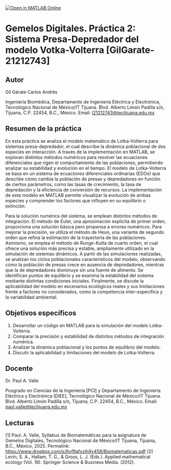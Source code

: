 [![Open in MATLAB Online](https://www.mathworks.com/images/responsive/global/open-in-matlab-online.svg)](https://matlab.mathworks.com/open/github/v1?repo=GilGarate21212743/sistema-presadepredador-lotkavolterra)

# Gemelos Digitales. Práctica 2: Sistema Presa-Depredador del modelo Votka-Volterra [GilGarate-21212743]

## Autor
Gil Gárate Carlos Andrés 

Ingeniería Biomédica, Departamento de Ingeniería Eléctrica y Electrónica, Tecnológico Nacional de México/IT Tijuana. Blvd. Alberto Limón Padilla s/n, Tijuana, C.P. 22454, B.C., México. Email: l21212743@tectijuana.edu.mx

## Resumen de la práctica
En esta práctica se analiza el modelo matemático de Lotka-Volterra para sistemas presa-depredador, el cual describe la dinámica poblacional de dos especies en interacción. A través de la implementación en MATLAB, se exploran distintos métodos numéricos para resolver las ecuaciones diferenciales que rigen el comportamiento de las poblaciones, permitiendo analizar su estabilidad y evolución en el tiempo. El modelo de Lotka-Volterra se basa en un sistema de ecuaciones diferenciales ordinarias (EDOs) que describe cómo cambia la población de presas y depredadores en función de ciertos parámetros, como las tasas de crecimiento, la tasa de depredación y la eficiencia de conversión de recursos. La implementación de este modelo en MATLAB permite visualizar la evolución de ambas especies y comprender los factores que influyen en su equilibrio o extinción.

Para la solución numérica del sistema, se emplean distintos métodos de integración. El método de Euler, una aproximación explícita de primer orden, proporciona una solución básica pero propensa a errores numéricos. Para mejorar la precisión, se utiliza el método de Heun, una variante de segundo orden que refina la estimación de la trayectoria de las poblaciones. Asimismo, se emplea el método de Runge-Kutta de cuarto orden, el cual ofrece una solución más precisa y estable, ampliamente utilizado en la simulación de sistemas dinámicos. A partir de las simulaciones realizadas, se analizan los ciclos poblacionales característicos del modelo, observando cómo la población de presas crece en ausencia de depredadores, mientras que la de depredadores disminuye sin una fuente de alimento. Se identifican puntos de equilibrio y se examina la estabilidad del sistema mediante distintas condiciones iniciales. Finalmente, se discute la aplicabilidad del modelo en escenarios ecológicos reales y sus limitaciones frente a factores no considerados, como la competencia inter-específica y la variabilidad ambiental.

## Objetivos específicos
1. Desarrollar un código en MATLAB para la simulación del modelo Lotka-Volterra.
2. Comparar la precisión y estabilidad de distintos métodos de integración numérica.
3. Analizar la dinámica poblacional y los puntos de equilibrio del modelo.
4. Discutir la aplicabilidad y limitaciones del modelo de Lotka-Volterra.

## Docente
Dr. Paul A. Valle

Posgrado en Ciencias de la Ingeniería [PCI] y Departamento de Ingeniería Eléctrica y Electrónica [DIEE], Tecnológico Nacional de México/IT Tijuana. Blvd. Alberto Limón Padilla s/n, Tijuana, C.P. 22454, B.C., México. Email: paul.valle@tectijuana.edu.mx

## Lecturas
[1] Paul. A. Valle, Syllabus de Biomatemáticas para la asignatura de Gemelos Digitales, Tecnológico Nacional de México/IT Tijuana, Tijuana, B.C., México, 2025. Permalink: https://www.dropbox.com/s/6yf9afxzih9y458/Biomatematicas.pdf
[2] Levin, S. A., Hallam, T. G., & Gross, L. J. (Eds.). Applied mathematical ecology (Vol. 18). Springer Science & Business Media. (2012).

